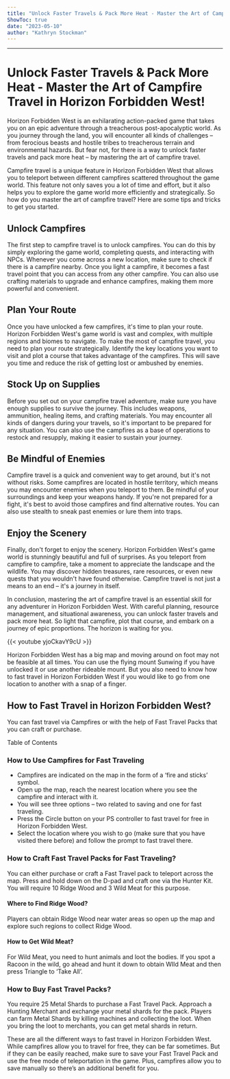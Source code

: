 ```yaml
---
title: "Unlock Faster Travels & Pack More Heat - Master the Art of Campfire Travel in Horizon Forbidden West!"
ShowToc: true 
date: "2023-05-10"
author: "Kathryn Stockman"
---
```

*****
# Unlock Faster Travels & Pack More Heat - Master the Art of Campfire Travel in Horizon Forbidden West!

Horizon Forbidden West is an exhilarating action-packed game that takes you on an epic adventure through a treacherous post-apocalyptic world. As you journey through the land, you will encounter all kinds of challenges – from ferocious beasts and hostile tribes to treacherous terrain and environmental hazards. But fear not, for there is a way to unlock faster travels and pack more heat – by mastering the art of campfire travel.

Campfire travel is a unique feature in Horizon Forbidden West that allows you to teleport between different campfires scattered throughout the game world. This feature not only saves you a lot of time and effort, but it also helps you to explore the game world more efficiently and strategically. So how do you master the art of campfire travel? Here are some tips and tricks to get you started.

## Unlock Campfires

The first step to campfire travel is to unlock campfires. You can do this by simply exploring the game world, completing quests, and interacting with NPCs. Whenever you come across a new location, make sure to check if there is a campfire nearby. Once you light a campfire, it becomes a fast travel point that you can access from any other campfire. You can also use crafting materials to upgrade and enhance campfires, making them more powerful and convenient.

## Plan Your Route

Once you have unlocked a few campfires, it's time to plan your route. Horizon Forbidden West's game world is vast and complex, with multiple regions and biomes to navigate. To make the most of campfire travel, you need to plan your route strategically. Identify the key locations you want to visit and plot a course that takes advantage of the campfires. This will save you time and reduce the risk of getting lost or ambushed by enemies.

## Stock Up on Supplies

Before you set out on your campfire travel adventure, make sure you have enough supplies to survive the journey. This includes weapons, ammunition, healing items, and crafting materials. You may encounter all kinds of dangers during your travels, so it's important to be prepared for any situation. You can also use the campfires as a base of operations to restock and resupply, making it easier to sustain your journey.

## Be Mindful of Enemies

Campfire travel is a quick and convenient way to get around, but it's not without risks. Some campfires are located in hostile territory, which means you may encounter enemies when you teleport to them. Be mindful of your surroundings and keep your weapons handy. If you're not prepared for a fight, it's best to avoid those campfires and find alternative routes. You can also use stealth to sneak past enemies or lure them into traps.

## Enjoy the Scenery

Finally, don't forget to enjoy the scenery. Horizon Forbidden West's game world is stunningly beautiful and full of surprises. As you teleport from campfire to campfire, take a moment to appreciate the landscape and the wildlife. You may discover hidden treasures, rare resources, or even new quests that you wouldn't have found otherwise. Campfire travel is not just a means to an end – it's a journey in itself.

In conclusion, mastering the art of campfire travel is an essential skill for any adventurer in Horizon Forbidden West. With careful planning, resource management, and situational awareness, you can unlock faster travels and pack more heat. So light that campfire, plot that course, and embark on a journey of epic proportions. The horizon is waiting for you.

{{< youtube yjoCkavY9cU >}} 



Horizon Forbidden West has a big map and moving around on foot may not be feasible at all times. You can use the flying mount Sunwing if you have unlocked it or use another rideable mount. But you also need to know how to fast travel in Horizon Forbidden West if you would like to go from one location to another with a snap of a finger.
 
## How to Fast Travel in Horizon Forbidden West?
 
You can fast travel via Campfires or with the help of Fast Travel Packs that you can craft or purchase.
 
Table of Contents
 
### How to Use Campfires for Fast Traveling
 

 
- Campfires are indicated on the map in the form of a ‘fire and sticks’ symbol.
 - Open up the map, reach the nearest location where you see the campfire and interact with it.
 - You will see three options – two related to saving and one for fast traveling.
 - Press the Circle button on your PS controller to fast travel for free in Horizon Forbidden West.
 - Select the location where you wish to go (make sure that you have visited there before) and follow the prompt to fast travel there.

 
### How to Craft Fast Travel Packs for Fast Traveling?
 
You can either purchase or craft a Fast Travel pack to teleport across the map. Press and hold down on the D-pad and craft one via the Hunter Kit. You will require 10 Ridge Wood and 3 Wild Meat for this purpose.
 
#### Where to Find Ridge Wood?
 
Players can obtain Ridge Wood near water areas so open up the map and explore such regions to collect Ridge Wood.
 
#### How to Get Wild Meat?
 
For Wild Meat, you need to hunt animals and loot the bodies. If you spot a Racoon in the wild, go ahead and hunt it down to obtain WIld Meat and then press Triangle to ‘Take All’.
 
### How to Buy Fast Travel Packs?
 
You require 25 Metal Shards to purchase a Fast Travel Pack. Approach a Hunting Merchant and exchange your metal shards for the pack. Players can farm Metal Shards by killing machines and collecting the loot. When you bring the loot to merchants, you can get metal shards in return.
 
These are all the different ways to fast travel in Horizon Forbidden West. While campfires allow you to travel for free, they can be far sometimes. But if they can be easily reached, make sure to save your Fast Travel Pack and use the free mode of teleportation in the game. Plus, campfires allow you to save manually so there’s an additional benefit for you.




